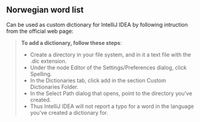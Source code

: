## Norwegian word list

Can be used as custom dictionary for IntelliJ IDEA by following intruction from the official web page:

> **To add a dictionary, follow these steps**:
> * Create a directory in your file system, and in it a text file with the .dic extension.
> * Under the node Editor of the Settings/Preferences dialog, click Spelling.
> * In the Dictionaries tab, click add in the section Custom Dictionaries Folder.
> * In the Select Path dialog that opens, point to the directory you've created.
> * Thus IntelliJ IDEA will not report a typo for a word in the language you've created a dictionary for.
